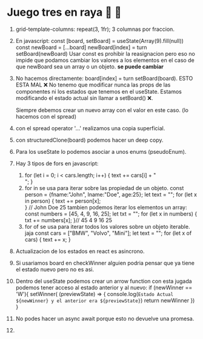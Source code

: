# Juego tres en raya 🤯 :facepunch:

1. grid-template-columns: repeat(3, 1fr);  3 columnas por fraccion.
1. En javascript:
  const [board, setBoard] = useState(Array(9).fill(null))
  const newBoard = [...board]
  newBoard[index] = turn
  setBoard(newBoard)
  Usar const es prohibir la reasignacion pero eso no impide que podamos cambiar los valores
  a los elementos en el caso de que newBoard sea un array o un objeto. **se puede cambiar**
1. No hacemos directamente: 
    board[index] = turn
    setBoard(board).
    ESTO ESTA MAL ❌ No tenemo que modificar nunca las props de las componentes ni los estados
    que tenemos en el useState.
    Estamos modificando el estado actual sin llamar a setBoard() ❌. 

    Siempre debemos crear un nuevo array con el valor en este caso. (lo hacemos con el spread)
1. con el spread operator '...' realizamos una copia superficial.
1. con structuredClone(board) podemos hacer un deep copy. 
1. Para los useState lo podemos asociar a unos enums (pseudoEnum).
1. Hay 3 tipos de fors en javascript:
    1. for (let i = 0; i < cars.length; i++) {
            text += cars[i] + "<br>";
        }
    1. for in se usa para iterar sobre las propiedad de un objeto.
        const person = {fname:"John", lname:"Doe", age:25};
        let text = "";
        for (let x in person) {
            text += person[x];  
        } // John Doe 25
        tambien podemos iterar los elementos un array: 
        const numbers = [45, 4, 9, 16, 25];
        let txt = "";
        for (let x in numbers) {
            txt += numbers[x];
        }// 45 4 9 16 25
    1. for of se usa para iterar todos los valores sobre un objeto iterable. jaja
        const cars = ["BMW", "Volvo", "Mini"];
        let text = "";
        for (let x of cars) {
            text += x;
        }
1. Actualizacion de los estados en react es asincrono. 
1. Si usariamos board en checkWinner alguien podria pensar que ya tiene el estado nuevo pero no es asi. 
1. Dentro del useState podemos crear un arrow function con esta jugada podemos tener acceso al estado
   anterior y al nuevo:
    if (newWinner == 'W'){
      setWinner( (previewState) => {
        console.log(`Estado Actual ${newWinner} y el anterior era ${previewState}`)
        return newWinner
      })
    } 
1. No podes hacer un async await porque esto no devuelve una promesa. 
1.  

